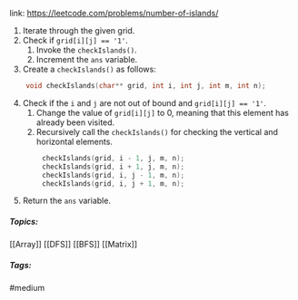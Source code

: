 link: https://leetcode.com/problems/number-of-islands/

1. Iterate through the given grid.
2. Check if `grid[i][j] == '1'`.
	1. Invoke the `checkIslands()`.
	2. Increment the `ans` variable.
3. Create a `checkIslands()` as follows:
```cpp
	void checkIslands(char** grid, int i, int j, int m, int n);
```
4. Check if the `i` and `j` are not out of bound and `grid[i][j] == '1'`.
	1. Change the value of `grid[i][j]` to 0, meaning that this element has already been visited. 
	2. Recursively call the `checkIslands()` for checking the vertical and horizontal elements.
```cpp
		checkIslands(grid, i - 1, j, m, n);
		checkIslands(grid, i + 1, j, m, n);
		checkIslands(grid, i, j - 1, m, n);
		checkIslands(grid, i, j + 1, m, n);
```
5. Return the `ans` variable.

##### Topics:
[[Array]] [[DFS]] [[BFS]] [[Matrix]]

##### Tags:
#medium 